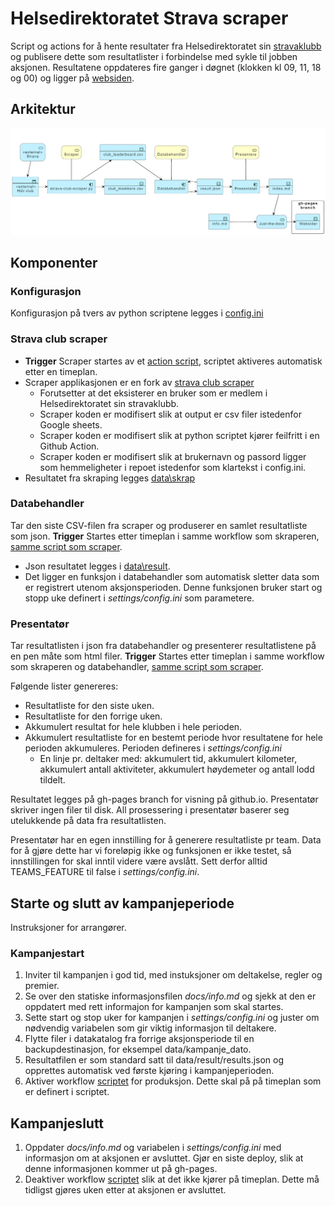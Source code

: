 # Helsedirektoratet Strava scraper

Script og actions for å hente resultater fra Helsedirektoratet sin [stravaklubb](https://www.strava.com/clubs/754665) og publisere dette som resultatlister i forbindelse med sykle til jobben aksjonen. Resultatene oppdateres fire ganger i døgnet (klokken kl 09, 11, 18 og 00) og ligger på [websiden](https://hdir.github.io/strava-club/vaar24/).

## Arkitektur

![arkitektur](plantuml-source/arkitektur.png)

## Komponenter

### Konfigurasjon

Konfigurasjon på tvers av python scriptene legges i [config.ini](https://github.com/hdir/strava-club/blob/main/settings/config.ini)  

### Strava club scraper

* **Trigger** Scraper startes av et [action script](https://github.com/hdir/strava-club/blob/main/.github/workflows/hdir-result.yaml), scriptet aktiveres automatisk etter en timeplan.  
* Scraper applikasjonen er en fork av [strava club scraper](https://github.com/roboes/strava-club-scraper)
  * Forutsetter at det eksisterer en bruker som er medlem i Helsedirektoratet sin stravaklubb.  
  * Scraper koden er modifisert slik at output er csv filer istedenfor Google sheets.
  * Scraper koden er modifisert slik at python scriptet kjører feilfritt i en Github Action.
  * Scraper koden er modifisert slik at brukernavn og passord ligger som hemmeligheter i repoet istedenfor som klartekst i config.ini.  
* Resultatet fra skraping legges [data\skrap](https://github.com/hdir/strava-club/blob/main/data/skrap)  

### Databehandler

Tar den siste CSV-filen fra scraper og produserer en samlet resultatliste som json.
**Trigger** Startes etter timeplan i samme workflow som skraperen, [samme script som scraper](https://github.com/hdir/strava-club/blob/main/.github/workflows/hdir-result.yaml).

* Json resultatet legges i [data\result](https://github.com/hdir/strava-club/blob/main/data/result).
* Det ligger en funksjon i databehandler som automatisk sletter data som er registrert utenom aksjonsperioden. Denne funksjonen bruker start og stopp uke definert i *settings/config.ini* som parametere.

### Presentatør

Tar resultatlisten i json fra databehandler og presenterer resultatlistene på en pen måte som html filer.
**Trigger** Startes etter timeplan i samme workflow som skraperen og databehandler, [samme script som scraper](https://github.com/hdir/strava-club/blob/main/.github/workflows/hdir-result.yaml).

Følgende lister genereres:
* Resultatliste for den siste uken.
* Resultatliste for den forrige uken.
* Akkumulert resultat for hele klubben i hele perioden.
* Akkumulert resultatliste for en bestemt periode hvor resultatene for hele perioden akkumuleres. Perioden defineres i *settings/config.ini*
  * En linje pr. deltaker med: akkumulert tid, akkumulert kilometer, akkumulert antall aktiviteter, akkumulert høydemeter og antall lodd tildelt.

Resultatet legges på gh-pages branch for visning på github.io. Presentatør skriver ingen filer til disk. All prosessering i presentatør baserer seg utelukkende på data fra resultatlisten.

Presentatør har en egen innstilling for å generere resultatliste pr team. Data for å gjøre dette har vi foreløpig ikke og funksjonen er ikke testet, så innstillingen for skal inntil videre være avslått. Sett derfor alltid TEAMS_FEATURE til false i *settings/config.ini*.

## Starte og slutt av kampanjeperiode

Instruksjoner for arrangører.  

### Kampanjestart

1. Inviter til kampanjen i god tid, med instuksjoner om deltakelse, regler og premier.
2. Se over den statiske informasjonsfilen *docs/info.md* og sjekk at den er oppdatert med rett informajon for kampanjen som skal startes.
3. Sette start og stop uker for kampanjen i *settings/config.ini* og juster om nødvendig variabelen som gir viktig informasjon til deltakere.
5. Flytte filer i datakatalog fra forrige aksjonsperiode til en backupdestinasjon, for eksempel data/kampanje_dato.
6. Resultatfilen er som standard satt til data/result/results.json og opprettes automatisk ved første kjøring i kampanjeperioden.
7. Aktiver workflow [scriptet](https://github.com/hdir/strava-club/blob/main/.github/workflows/hdir-result.yaml) for produksjon. Dette skal på på timeplan som er definert i scriptet.

## Kampanjeslutt  

1. Oppdater *docs/info.md* og variabelen i *settings/config.ini* med informasjon om at aksjonen er avsluttet. Gjør en siste deploy, slik at denne informasjonen kommer ut på gh-pages.
2. Deaktiver workflow [scriptet](https://github.com/hdir/strava-club/blob/main/.github/workflows/hdir-result.yaml) slik at det ikke kjører på timeplan. Dette må tidligst gjøres uken etter at aksjonen er avsluttet.
